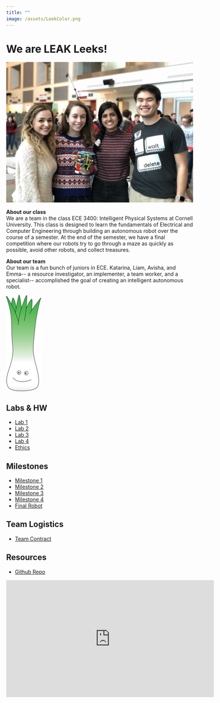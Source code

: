 ```yaml
---
title: ""
image: /assets/LeekColor.png
---
```


# We are LEAK Leeks!
![alt text](/leak_team_photo.jpg)

**About our class**   
We are a team in the class ECE 3400: Intelligent Physical Systems at Cornell University. This class is designed to learn the fundamentals of Electrical and Computer Engineering through building an autonomous robot over the course of a semester. At the end of the semester, we have a final competition where our robots try to go through a maze as quickly as possible, avoid other robots, and collect treasures.  

**About our team**   
Our team is a fun bunch of juniors in ECE. Katarina, Liam, Avisha, and Emma-- a resource investigator, an implementer, a team worker, and a specialist-- accomplished the goal of creating an intelligent autonomous robot.

 ![it's a leek](/assets/resizeLeek2.png)

## Labs & HW
- [ Lab 1 ](/labs/lab1)
- [ Lab 2 ](/labs/lab2)
- [ Lab 3 ](/labs/lab3)
- [ Lab 4 ](/labs/lab4)
- [ Ethics ](/hw/ethics)

## Milestones
- [ Milestone 1 ](/milestones/milestone1)
- [ Milestone 2 ](/milestones/milestone2)
- [ Milestone 3 ](/milestones/milestone3)
- [ Milestone 4 ](/milestones/milestone4)
- [ Final Robot ](/milestones/final)

## Team Logistics
- [ Team Contract ](https://docs.google.com/document/d/1Y-GYF5YOMuBmr2MSC1m23GcGJKfIQShC1cP6epcuzao/view)

## Resources
- [ Github Repo ](https://github.com/liampatterson/FA18-ECE3400)  

<iframe width="560" height="315" src="https://www.youtube.com/embed/UG4vrplBfcs" frameborder="0" allow="accelerometer; autoplay; encrypted-media; gyroscope; picture-in-picture" allowfullscreen></iframe>
